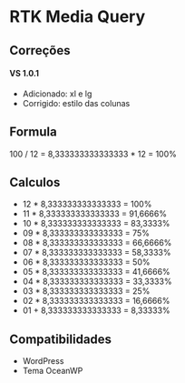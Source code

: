 # RTK Media Query 



## Correções


#### VS 1.0.1

* Adicionado: xl e lg
* Corrigido: estilo das colunas


## Formula

100 / 12 = 8,333333333333333 * 12 = 100%

## Calculos

* 12 * 8,333333333333333 = 100%
* 11 * 8,333333333333333 = 91,6666%
* 10 * 8,333333333333333 = 83,3333%
* 09 * 8,333333333333333 = 75%
* 08 * 8,333333333333333 = 66,6666%
* 07 * 8,333333333333333 = 58,3333%
* 06 * 8,333333333333333 = 50%
* 05 * 8,333333333333333 = 41,6666%
* 04 * 8,333333333333333 = 33,3333%
* 03 * 8,333333333333333 = 25%
* 02 * 8,333333333333333 = 16,6666%
* 01 + 8,333333333333333 = 8,33333%


## Compatibilidades

* WordPress
* Tema OceanWP


